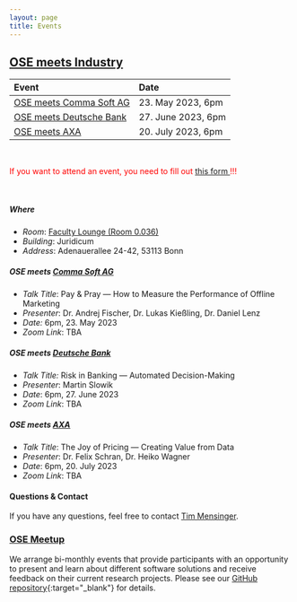 ```yaml
---
layout: page
title: Events
---
```


## <ins>OSE meets Industry</ins>

| **Event** | **Date** |
|:----------|:---------|
|[OSE meets Comma Soft AG](#ose-meets-comma-soft-ag) | 23. May 2023, 6pm | 
|[OSE meets Deutsche Bank](#ose-meets-deutsche-bank) | 27. June 2023, 6pm | 
|[OSE meets AXA](#ose-meets-axa) | 20. July 2023, 6pm | 

<br>
<body>
    <p style="color:#FF0000;">If you want to attend an event, you need to fill out 
    <a href="https://forms.gle/w1aMejXKiwHjiYeC7">this form </a>!!!</p>
</body>
<br>

##### Where
- *Room*: [Faculty Lounge (Room 0.036)](../assets/images/juridicum_room_plan.jpg)
- *Building*: Juridicum
- *Address*: Adenauerallee 24-42, 53113 Bonn

##### OSE meets [Comma Soft AG](https://comma-soft.com/en/)

- *Talk Title*: Pay & Pray — How to Measure the Performance of Offline Marketing
- *Presenter*: Dr. Andrej Fischer, Dr. Lukas Kießling, Dr. Daniel Lenz
- *Date:* 6pm, 23. May 2023
- *Zoom Link*: TBA

##### OSE meets [Deutsche Bank](https://www.deutsche-bank.de/)

- *Talk Title:* Risk in Banking — Automated Decision-Making
- *Presenter*: Martin Slowik
- *Date*: 6pm, 27. June 2023
- *Zoom Link*: TBA

##### OSE meets [AXA](https://www.axa.de/)

- *Talk Title*: The Joy of Pricing — Creating Value from Data
- *Presenter*: Dr. Felix Schran, Dr. Heiko Wagner
- *Date*: 6pm, 20. July 2023
- *Zoom Link*: TBA

#### Questions & Contact
If you have any questions, feel free to contact [Tim Mensinger](https://tmensinger.com/).

### <ins>OSE Meetup</ins>

We arrange bi-monthly events that provide participants with an opportunity to present
and learn about different software solutions and receive feedback on their current
research projects. Please see our [GitHub
repository](https://github.com/OpenSourceEconomics/ose-meetup){:target="_blank"} for
details.
